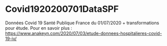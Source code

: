 # Covid1920200701DataSPF
Données Covid 19 Santé Publique France du 01/07/2020 + transformations pour étude. Pour en savoir plus : https://www.anakeyn.com/2020/07/03/etude-donnees-hospitalieres-covid-19-iv/
